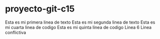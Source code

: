 # proyecto-git-c15
Esta es mi primera linea de texto
Esta es mi segunda linea de texto
Esta es mi cuarta linea de codigo
Esta es mi quinta linea de codigo
Linea 6
Linea conflictiva

